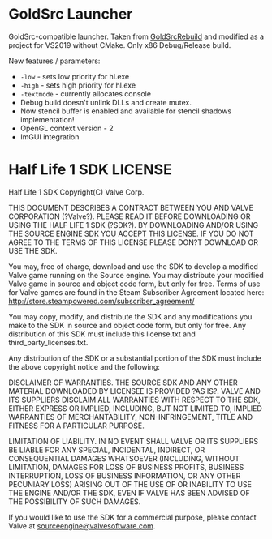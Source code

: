 # GoldSrc Launcher

GoldSrc-compatible launcher. Taken from [GoldSrcRebuild](https://github.com/Triang3l/GoldSourceRebuild) and modified as a project for VS2019 without CMake. Only x86 Debug/Release build. 

New features / parameters:
- `-low` - sets low priority for hl.exe
- `-high` - sets high priority for hl.exe
- `-textmode` - currently allocates console
- Debug build doesn't unlink DLLs and create mutex.
- Now stencil buffer is enabled and available for stencil shadows implementation!
- OpenGL context version - 2
- ImGUI integration

Half Life 1 SDK LICENSE
======================

Half Life 1 SDK Copyright(C) Valve Corp.  

THIS DOCUMENT DESCRIBES A CONTRACT BETWEEN YOU AND VALVE CORPORATION (?Valve?).  PLEASE READ IT BEFORE DOWNLOADING OR USING THE HALF LIFE 1 SDK (?SDK?). BY DOWNLOADING AND/OR USING THE SOURCE ENGINE SDK YOU ACCEPT THIS LICENSE. IF YOU DO NOT AGREE TO THE TERMS OF THIS LICENSE PLEASE DON?T DOWNLOAD OR USE THE SDK.

You may, free of charge, download and use the SDK to develop a modified Valve game running on the Source engine.  You may distribute your modified Valve game in source and object code form, but only for free. Terms of use for Valve games are found in the Steam Subscriber Agreement located here: http://store.steampowered.com/subscriber_agreement/ 

You may copy, modify, and distribute the SDK and any modifications you make to the SDK in source and object code form, but only for free.  Any distribution of this SDK must include this license.txt and third_party_licenses.txt.  
 
Any distribution of the SDK or a substantial portion of the SDK must include the above copyright notice and the following: 

DISCLAIMER OF WARRANTIES.  THE SOURCE SDK AND ANY OTHER MATERIAL DOWNLOADED BY LICENSEE IS PROVIDED ?AS IS?.  VALVE AND ITS SUPPLIERS DISCLAIM ALL WARRANTIES WITH RESPECT TO THE SDK, EITHER EXPRESS OR IMPLIED, INCLUDING, BUT NOT LIMITED TO, IMPLIED WARRANTIES OF MERCHANTABILITY, NON-INFRINGEMENT, TITLE AND FITNESS FOR A PARTICULAR PURPOSE.  

LIMITATION OF LIABILITY.  IN NO EVENT SHALL VALVE OR ITS SUPPLIERS BE LIABLE FOR ANY SPECIAL, INCIDENTAL, INDIRECT, OR CONSEQUENTIAL DAMAGES WHATSOEVER (INCLUDING, WITHOUT LIMITATION, DAMAGES FOR LOSS OF BUSINESS PROFITS, BUSINESS INTERRUPTION, LOSS OF BUSINESS INFORMATION, OR ANY OTHER PECUNIARY LOSS) ARISING OUT OF THE USE OF OR INABILITY TO USE THE ENGINE AND/OR THE SDK, EVEN IF VALVE HAS BEEN ADVISED OF THE POSSIBILITY OF SUCH DAMAGES.  
 
 
If you would like to use the SDK for a commercial purpose, please contact Valve at sourceengine@valvesoftware.com.
